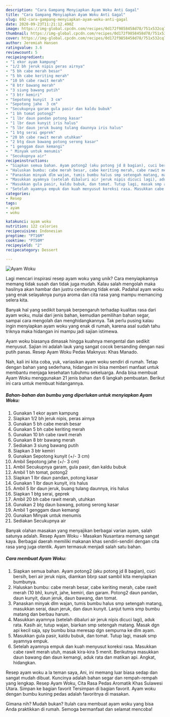 ```yaml
---
description: "Cara Gampang Menyiapkan Ayam Woku Anti Gagal"
title: "Cara Gampang Menyiapkan Ayam Woku Anti Gagal"
slug: 692-cara-gampang-menyiapkan-ayam-woku-anti-gagal
date: 2020-09-23T11:21:12.490Z
image: https://img-global.cpcdn.com/recipes/0d172f9858458d78/751x532cq70/ayam-woku-foto-resep-utama.jpg
thumbnail: https://img-global.cpcdn.com/recipes/0d172f9858458d78/751x532cq70/ayam-woku-foto-resep-utama.jpg
cover: https://img-global.cpcdn.com/recipes/0d172f9858458d78/751x532cq70/ayam-woku-foto-resep-utama.jpg
author: Jeremiah Hansen
ratingvalue: 3.6
reviewcount: 5
recipeingredient:
- "1 ekor ayam kampung"
- "1/2 bh jeruk nipis peras airnya"
- "5 bh cabe merah besar"
- "5 bh cabe keriting merah"
- "10 bh cabe rawit merah"
- "8 btr bawang merah"
- "3 siung bawang putih"
- "3 btr kemiri"
- "Sepotong kunyit  3 cm"
- "Sepotong jahe  3 cm"
- "Secukupnya garam gula pasir dan kaldu bubuk"
- "1 bh tomat potong2"
- "1 lbr daun pandan potong kasar"
- "1 lbr daun kunyit iris halus"
- "5 lbr daun jeruk buang tulang daunnya iris halus"
- "1 btg serai geprek"
- "20 bh cabe rawit merah utuhkan"
- "2 btg daun bawang potong serong kasar"
- "1 genggam daun kemangi"
- " Minyak untuk menumis"
- "Secukupnya air"
recipeinstructions:
- "Siapkan semua bahan. Ayam potong2 (aku potong jd 8 bagian), cuci bersih, beri air jeruk nipis, diamkan bbrp saat sambil kita menyiapkan bumbunya."
- "Haluskan bumbu: cabe merah besar, cabe keriting merah, cabe rawit merah (10 bh), kunyit, jahe, kemiri, dan garam. Potong2 daun pandan, daun kunyit, daun jeruk, daun bawang, dan tomat."
- "Panaskan minyak dlm wajan, tumis bumbu halus smp setengah matang, masukkan serai, daun jeruk, dan daun kunyit. Lanjut tumis smp bumbu matang dan berbau harum."
- "Masukkan ayamnya (setelah dibaluri air jeruk nipis dicuci lagi), aduk rata. Kasih air, tutup wajan, biarkan smp setengah matang. Masak dgn api kecil saja, spy bumbu bisa meresap dgn sempurna ke dlm ayam."
- "Masukkan gula pasir, kaldu bubuk, dan tomat. Tutup lagi, masak smp ayamnya empuk."
- "Setelah ayamnya empuk dan kuah menyusut koreksi rasa. Masukkan cabe rawit merah utuh, masak kira-kira 5 menit. Berikutnya masukkan daun bawang dan daun kemangi, aduk rata dan matikan api. Angkat, hidangkan."
categories:
- Resep
tags:
- ayam
- woku

katakunci: ayam woku 
nutrition: 122 calories
recipecuisine: Indonesian
preptime: "PT16M"
cooktime: "PT50M"
recipeyield: "2"
recipecategory: Dessert

---
```



![Ayam Woku](https://img-global.cpcdn.com/recipes/0d172f9858458d78/751x532cq70/ayam-woku-foto-resep-utama.jpg)

Lagi mencari inspirasi resep ayam woku yang unik? Cara menyiapkannya memang tidak susah dan tidak juga mudah. Kalau salah mengolah maka hasilnya akan hambar dan justru cenderung tidak enak. Padahal ayam woku yang enak selayaknya punya aroma dan cita rasa yang mampu memancing selera kita.

Banyak hal yang sedikit banyak berpengaruh terhadap kualitas rasa dari ayam woku, mulai dari jenis bahan, kemudian pemilihan bahan segar, sampai cara mengolah dan menghidangkannya. Tak perlu pusing kalau ingin menyiapkan ayam woku yang enak di rumah, karena asal sudah tahu triknya maka hidangan ini mampu jadi sajian istimewa.

Ayam woku biasanya dimasak hingga kuahnya mengental dan sedikit menyusut. Sajian ini adalah lauk yang sangat cocok bersanding dengan nasi putih panas. Resep Ayam Woku Pedas Maknyus: Khas Manado.


Nah, kali ini kita coba, yuk, variasikan ayam woku sendiri di rumah. Tetap dengan bahan yang sederhana, hidangan ini bisa memberi manfaat untuk membantu menjaga kesehatan tubuhmu sekeluarga. Anda bisa membuat Ayam Woku menggunakan 21 jenis bahan dan 6 langkah pembuatan. Berikut ini cara untuk membuat hidangannya.

<!--inarticleads1-->

##### Bahan-bahan dan bumbu yang diperlukan untuk menyiapkan Ayam Woku:

1. Gunakan 1 ekor ayam kampung
1. Siapkan 1/2 bh jeruk nipis, peras airnya
1. Gunakan 5 bh cabe merah besar
1. Gunakan 5 bh cabe keriting merah
1. Gunakan 10 bh cabe rawit merah
1. Gunakan 8 btr bawang merah
1. Sediakan 3 siung bawang putih
1. Siapkan 3 btr kemiri
1. Gunakan Sepotong kunyit (+/- 3 cm)
1. Ambil Sepotong jahe (+/- 3 cm)
1. Ambil Secukupnya garam, gula pasir, dan kaldu bubuk
1. Ambil 1 bh tomat, potong2
1. Siapkan 1 lbr daun pandan, potong kasar
1. Gunakan 1 lbr daun kunyit, iris halus
1. Ambil 5 lbr daun jeruk, buang tulang daunnya, iris halus
1. Siapkan 1 btg serai, geprek
1. Ambil 20 bh cabe rawit merah, utuhkan
1. Gunakan 2 btg daun bawang, potong serong kasar
1. Ambil 1 genggam daun kemangi
1. Gunakan  Minyak untuk menumis
1. Sediakan Secukupnya air


Banyak olahan masakan yang menyajikan berbagai varian ayam, salah satunya adalah. Resep Ayam Woku - Masakan Nusantara memang sangat kaya. Berbagai daerah memiliki makanan khas sendiri-sendiri dengan cita rasa yang juga otentik. Ayam termasuk menjadi salah satu bahan. 

<!--inarticleads2-->

##### Cara membuat Ayam Woku:

1. Siapkan semua bahan. Ayam potong2 (aku potong jd 8 bagian), cuci bersih, beri air jeruk nipis, diamkan bbrp saat sambil kita menyiapkan bumbunya.
1. Haluskan bumbu: cabe merah besar, cabe keriting merah, cabe rawit merah (10 bh), kunyit, jahe, kemiri, dan garam. Potong2 daun pandan, daun kunyit, daun jeruk, daun bawang, dan tomat.
1. Panaskan minyak dlm wajan, tumis bumbu halus smp setengah matang, masukkan serai, daun jeruk, dan daun kunyit. Lanjut tumis smp bumbu matang dan berbau harum.
1. Masukkan ayamnya (setelah dibaluri air jeruk nipis dicuci lagi), aduk rata. Kasih air, tutup wajan, biarkan smp setengah matang. Masak dgn api kecil saja, spy bumbu bisa meresap dgn sempurna ke dlm ayam.
1. Masukkan gula pasir, kaldu bubuk, dan tomat. Tutup lagi, masak smp ayamnya empuk.
1. Setelah ayamnya empuk dan kuah menyusut koreksi rasa. Masukkan cabe rawit merah utuh, masak kira-kira 5 menit. Berikutnya masukkan daun bawang dan daun kemangi, aduk rata dan matikan api. Angkat, hidangkan.


Resep ayam woku a la teman saya, Ani, ini memang luar biasa sedap dan sangat mudah dibuat. Kuncinya adalah bahan segar dan rempah-rempah yang lengkap. Resep Ayam Woku, Cita Rasa Pedas Aromatik Khas Sulawesi Utara. Simpan ke bagian favorit Tersimpan di bagian favorit. Ayam woku dengan bumbu kuning pedas adalah favoritnya di masakan. 

Gimana nih? Mudah bukan? Itulah cara membuat ayam woku yang bisa Anda praktikkan di rumah. Semoga bermanfaat dan selamat mencoba!
